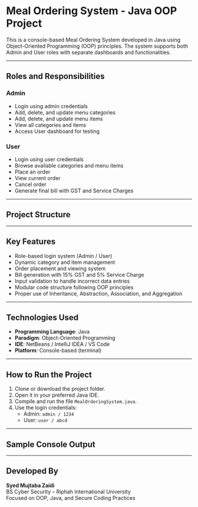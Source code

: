 # Meal Ordering System - Java OOP Project

This is a console-based Meal Ordering System developed in Java using Object-Oriented Programming (OOP) principles. The system supports both Admin and User roles with separate dashboards and functionalities.

---

## Roles and Responsibilities

### Admin
- Login using admin credentials
- Add, delete, and update menu categories
- Add, delete, and update menu items
- View all categories and items
- Access User dashboard for testing

### User
- Login using user credentials
- Browse available categories and menu items
- Place an order
- View current order
- Cancel order
- Generate final bill with GST and Service Charges

---

## Project Structure







---

## Key Features

- Role-based login system (Admin / User)
- Dynamic category and item management
- Order placement and viewing system
- Bill generation with 15% GST and 5% Service Charge
- Input validation to handle incorrect data entries
- Modular code structure following OOP principles
- Proper use of Inheritance, Abstraction, Association, and Aggregation

---

## Technologies Used

- **Programming Language**: Java
- **Paradigm**: Object-Oriented Programming
- **IDE**: NetBeans / IntelliJ IDEA / VS Code
- **Platform**: Console-based (terminal)

---

## How to Run the Project

1. Clone or download the project folder.
2. Open it in your preferred Java IDE.
3. Compile and run the file `MealOrderingSystem.java`.
4. Use the login credentials:
   - Admin: `admin / 1234`
   - User: `user / abcd`

---

## Sample Console Output


---

## Developed By

**Syed Mujtaba Zaidi**  
BS Cyber Security – Riphah International University  
Focused on OOP, Java, and Secure Coding Practices  

